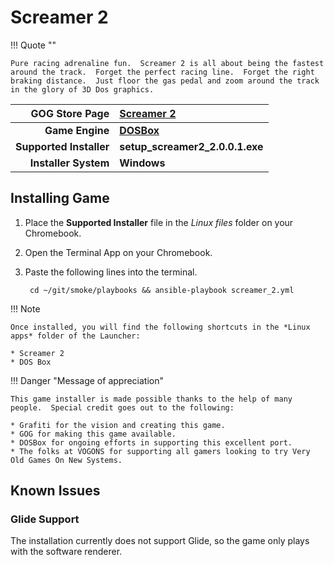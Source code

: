 # Screamer 2

!!! Quote ""

    Pure racing adrenaline fun.  Screamer 2 is all about being the fastest around the track.  Forget the perfect racing line.  Forget the right braking distance.  Just floor the gas pedal and zoom around the track in the glory of 3D Dos graphics.  

| GOG Store Page | [Screamer 2](https://www.gog.com/game/screamer_2) |
|--:|:--|
| **Game Engine** | **[DOSBox](https://www.dosbox.com/)** |
| **Supported Installer** | **setup_screamer2_2.0.0.1.exe** |
| **Installer System** | **Windows** |

## Installing Game
1. Place the **Supported Installer** file in the *Linux files* folder on your Chromebook.
1. Open the Terminal App on your Chromebook.
1. Paste the following lines into the terminal.

        cd ~/git/smoke/playbooks && ansible-playbook screamer_2.yml

!!! Note

    Once installed, you will find the following shortcuts in the *Linux apps* folder of the Launcher:
    
    * Screamer 2
    * DOS Box

!!! Danger "Message of appreciation"

    This game installer is made possible thanks to the help of many people.  Special credit goes out to the following:
    
    * Grafiti for the vision and creating this game.
    * GOG for making this game available.
    * DOSBox for ongoing efforts in supporting this excellent port.
    * The folks at VOGONS for supporting all gamers looking to try Very Old Games On New Systems.

## Known Issues

### Glide Support
The installation currently does not support Glide, so the game only plays with the software renderer.
